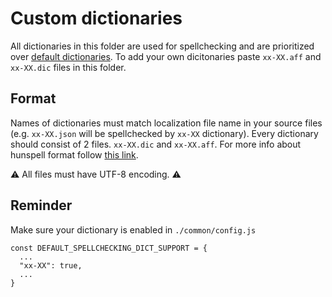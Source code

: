 # Custom dictionaries
All dictionaries in this folder are used for spellchecking and are prioritized over [default dictionaries](https://github.com/wooorm/dictionaries). To add your own dicitonaries paste `xx-XX.aff` and `xx-XX.dic` files in this folder.
## Format
Names of dictionaries must match localization file name in your source files (e.g. `xx-XX.json` will be spellchecked by `xx-XX` dictionary). Every dictionary should consist of 2 files. `xx-XX.dic` and `xx-XX.aff`. For more info about hunspell format follow [this link](https://www.systutorials.com/docs/linux/man/4-hunspell/).

:warning: All files must have UTF-8 encoding. :warning:

## Reminder
Make sure your dictionary is enabled in `./common/config.js`
```
const DEFAULT_SPELLCHECKING_DICT_SUPPORT = {
  ...
  "xx-XX": true,
  ...
}
```
